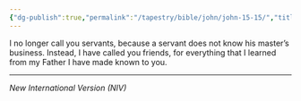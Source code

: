 ```yaml
---
{"dg-publish":true,"permalink":"/tapestry/bible/john/john-15-15/","title":"John 15:15","hide":true,"tags":["bible-verse","bible-verse"],"dgHomeLink":true,"dgShowLocalGraph":true,"dgEnableSearch":true}
---
```


 I no longer call you servants, because a servant does not know his master’s business. Instead, I have called you friends, for everything that I learned from my Father I have made known to you.

---
*New International Version (NIV)*